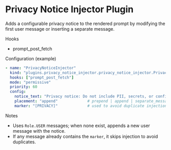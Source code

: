 # Privacy Notice Injector Plugin

Adds a configurable privacy notice to the rendered prompt by modifying the first user message or inserting a separate message.

Hooks
- prompt_post_fetch

Configuration (example)
```yaml
- name: "PrivacyNoticeInjector"
  kind: "plugins.privacy_notice_injector.privacy_notice_injector.PrivacyNoticeInjectorPlugin"
  hooks: ["prompt_post_fetch"]
  mode: "permissive"
  priority: 60
  config:
    notice_text: "Privacy notice: Do not include PII, secrets, or confidential information."
    placement: "append"             # prepend | append | separate_message
    marker: "[PRIVACY]"             # used to avoid duplicate injection
```

Notes
- Uses `Role.USER` messages; when none exist, appends a new user message with the notice.
- If any message already contains the `marker`, it skips injection to avoid duplicates.
